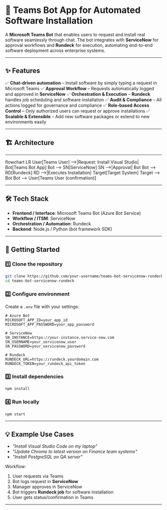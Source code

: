 # 🤖 Teams Bot App for Automated Software Installation

A **Microsoft Teams Bot** that enables users to request and install real software seamlessly through chat.
The bot integrates with **ServiceNow** for approval workflows and **Rundeck** for execution, automating end-to-end software deployment across enterprise systems.

---

## ✨ Features

✅ **Chat-driven automation** – Install software by simply typing a request in Microsoft Teams
✅ **Approval Workflow** – Requests automatically logged and approved in **ServiceNow**
✅ **Orchestration & Execution** – **Rundeck** handles job scheduling and software installation
✅ **Audit & Compliance** – All actions logged for governance and compliance
✅ **Role-based Access Control** – Only authorized users can request or approve installations
✅ **Scalable & Extensible** – Add new software packages or extend to new environments easily

---

## 🏗️ Architecture
---
flowchart LR
    User[Teams User] -->|Request: Install Visual Studio| Bot[Teams Bot App]
    Bot --> SN[ServiceNow]
    SN -->|Approval| Bot
    Bot --> RD[Rundeck]
    RD -->|Executes Installation| Target[Target System]
    Target --> Bot
    Bot --> User[Teams User (confirmation)]

---

## 🛠️ Tech Stack

* **Frontend / Interface**: Microsoft Teams Bot (Azure Bot Service)
* **Workflow / ITSM**: ServiceNow
* **Orchestration / Automation**: Rundeck
* **Backend**: Node.js / Python (bot framework SDK)


---

## 🚀 Getting Started

### 1️⃣ Clone the repository

```bash
git clone https://github.com/your-username/teams-bot-servicenow-rundeck.git
cd teams-bot-servicenow-rundeck
```

### 2️⃣ Configure environment

Create a `.env` file with your settings:

```env
# Azure Bot
MICROSOFT_APP_ID=your_app_id
MICROSOFT_APP_PASSWORD=your_app_password

# ServiceNow
SN_INSTANCE=https://your-instance.service-now.com
SN_USERNAME=your_servicenow_user
SN_PASSWORD=your_servicenow_password

# Rundeck
RUNDECK_URL=https://rundeck.yourdomain.com
RUNDECK_TOKEN=your_rundeck_api_token
```

### 3️⃣ Install dependencies

```bash
npm install
```

### 4️⃣ Run locally

```bash
npm start
```

---

## 💡 Example Use Cases

* *"Install Visual Studio Code on my laptop"*
* *"Update Chrome to latest version on Finance team systems"*
* *"Install PostgreSQL on QA server"*

Workflow:

1. User requests via Teams
2. Bot logs request in **ServiceNow**
3. Manager approves in ServiceNow
4. Bot triggers **Rundeck job** for software installation
5. User gets status/confirmation in Teams

---
